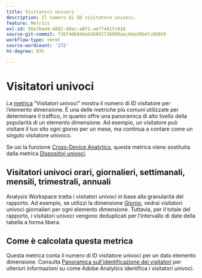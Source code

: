 ```yaml
---
title: Visitatori univoci
description: Il numero di ID visitatore univoci.
feature: Metrics
exl-id: 56e7bad4-4802-49ac-a0f1-ae77441fc016
source-git-commit: f26f406848ab26092738089aac64ed9b4fc08019
workflow-type: tm+mt
source-wordcount: '172'
ht-degree: 83%

---
```


# Visitatori univoci

La [metrica](overview.md) “Visitatori univoci” mostra il numero di ID visitatore per l’elemento dimensione. È una delle metriche più comuni utilizzate per determinare il traffico, in quanto offre una panoramica di alto livello della popolarità di un elemento dimensione. Ad esempio, un visitatore può visitare il tuo sito ogni giorno per un mese, ma continua a contare come un singolo visitatore univoco.

Se usi la funzione [Cross-Device Analytics](../cda/overview.md), questa metrica viene sostituita dalla metrica [Dispositivi univoci](unique-devices.md).

## Visitatori univoci orari, giornalieri, settimanali, mensili, trimestrali, annuali

Analysis Workspace tratta i visitatori univoci in base alla granularità del rapporto. Ad esempio, se utilizzi la dimensione [Giorno](../dimensions/day.md), vedrai visitatori univoci giornalieri per ogni elemento dimensione. Tuttavia, per il totale del rapporto, i visitatori univoci vengono deduplicati per l’intervallo di date della tabella a forma libera.

## Come è calcolata questa metrica

Questa metrica conta il numero di ID visitatore univoci per un dato elemento dimensione. Consulta [Panoramica sull&#39;identificazione dei visitatori](/help/implement/id/overview.md) per ulteriori informazioni su come Adobe Analytics identifica i visitatori univoci.
